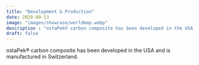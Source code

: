 ```yaml
---
title: "Development & Production"
date: 2020-09-13
image: "images/showcase/worldmap.webp"
description : "ostaPek® carbon composite has been developed in the USA and is manufactured in Switzerland."
draft: false
---
```


ostaPek® carbon composite has been developed in the USA and is manufactured in Switzerland.